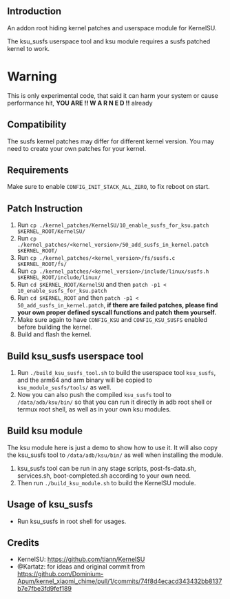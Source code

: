 ## Introduction ##
An addon root hiding kernel patches and userspace module for KernelSU.

The ksu_susfs userspace tool and ksu module requires a susfs patched kernel to work.

# Warning #
This is only experimental code, that said it can harm your system or cause performance hit, **YOU ARE !! W A R N E D !!** already

## Compatibility ##
The susfs kernel patches may differ for different kernel version. You may need to create your own patches for your kernel.

## Requirements ##
Make sure to enable `CONFIG_INIT_STACK_ALL_ZERO`, to fix reboot on start.

## Patch Instruction ##
1. Run `cp ./kernel_patches/KernelSU/10_enable_susfs_for_ksu.patch $KERNEL_ROOT/KernelSU/`
2. Run `cp ./kernel_patches/<kernel_version>/50_add_susfs_in_kernel.patch $KERNEL_ROOT/`
3. Run `cp ./kernel_patches/<kernel_version>/fs/susfs.c $KERNEL_ROOT/fs/`
4. Run `cp ./kernel_patches/<kernel_version>/include/linux/susfs.h $KERNEL_ROOT/include/linux/`
5. Run `cd $KERNEL_ROOT/KernelSU` and then `patch -p1 < 10_enable_susfs_for_ksu.patch`
6. Run `cd $KERNEL_ROOT` and then `patch -p1 < 50_add_susfs_in_kernel.patch`, **if there are failed patches, please find your own proper defined syscall functions and patch them yourself.**
7. Make sure again to have `CONFIG_KSU` and `CONFIG_KSU_SUSFS` enabled before building the kernel.
8. Build and flash the kernel.

## Build ksu_susfs userspace tool ##
1. Run `./build_ksu_susfs_tool.sh` to build the userspace tool `ksu_susfs`, and the arm64 and arm binary will be copied to `ksu_module_susfs/tools/` as well.
2. Now you can also push the compiled `ksu_susfs` tool to `/data/adb/ksu/bin/` so that you can run it directly in adb root shell or termux root shell, as well as in your own ksu modules.

## Build ksu module ##
The ksu module here is just a demo to show how to use it.
It will also copy the ksu_susfs tool to `/data/adb/ksu/bin/` as well when installing the module.

1. ksu_susfs tool can be run in any stage scripts, post-fs-data.sh, services.sh, boot-completed.sh according to your own need.
2. Then run `./build_ksu_module.sh` to build the KernelSU module.

## Usage of ksu_susfs ##
- Run ksu_susfs in root shell for usages.

## Credits ##
- KernelSU: https://github.com/tiann/KernelSU
- @Kartatz: for ideas and original commit from https://github.com/Dominium-Apum/kernel_xiaomi_chime/pull/1/commits/74f8d4ecacd343432bb8137b7e7fbe3fd9fef189
